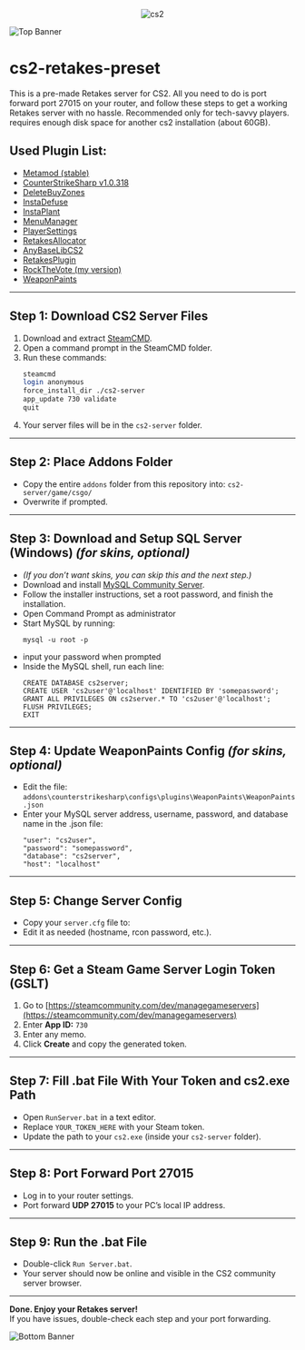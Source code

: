 <p align="center">
  <img src="https://github.com/user-attachments/assets/6d5549f3-7fdc-4f4f-a26d-739863f46055" alt="cs2"/>
</p>

![Top Banner](https://github.com/user-attachments/assets/7fda2d74-d90f-4a15-a4f0-2e73835bf580)
# cs2-retakes-preset

This is a pre-made Retakes server for CS2. All you need to do is port forward port 27015 on your router, and follow these steps to get a working Retakes server with no hassle. Recommended only for tech-savvy players. requires enough disk space for another cs2 installation (about 60GB).

## Used Plugin List:
- [Metamod (stable)](https://www.sourcemm.net/downloads.php?branch=stable)
- [CounterStrikeSharp v1.0.318](https://github.com/roflmuffin/CounterStrikeSharp/releases/tag/v1.0.318)
- [DeleteBuyZones](https://github.com/ItsChase88/deleteBuyZones)
- [InstaDefuse](https://github.com/B3none/cs2-instadefuse)
- [InstaPlant](https://github.com/B3none/cs2-instaplant)
- [MenuManager](https://github.com/NickFox007/MenuManagerCS2)
- [PlayerSettings](https://github.com/NickFox007/PlayerSettingsCS2)
- [RetakesAllocator](https://github.com/yonilerner/cs2-retakes-allocator)
- [AnyBaseLibCS2](https://github.com/NickFox007/AnyBaseLibCS2)
- [RetakesPlugin](https://github.com/B3none/cs2-retakes)
- [RockTheVote (my version)](https://github.com/AmZu1212/cs2-RTV-Fixed)
- [WeaponPaints](https://github.com/Nereziel/cs2-WeaponPaints)
---

## Step 1: Download CS2 Server Files

1. Download and extract [SteamCMD](https://developer.valvesoftware.com/wiki/SteamCMD#Downloading_SteamCMD).
2. Open a command prompt in the SteamCMD folder.
3. Run these commands:
    ```sh
    steamcmd
    login anonymous
    force_install_dir ./cs2-server
    app_update 730 validate
    quit
    ```
4. Your server files will be in the `cs2-server` folder.

---

## Step 2: Place Addons Folder

- Copy the entire `addons` folder from this repository into: `cs2-server/game/csgo/`
- Overwrite if prompted.

---

## Step 3: Download and Setup SQL Server (Windows) *(for skins, optional)*

- *(If you don’t want skins, you can skip this and the next step.)*
- Download and install [MySQL Community Server](https://dev.mysql.com/downloads/mysql/).
- Follow the installer instructions, set a root password, and finish the installation.
- Open Command Prompt as administrator
- Start MySQL by running:
    ```
    mysql -u root -p
    ```
- input your password when prompted
- Inside the MySQL shell, run each line:
    ```
    CREATE DATABASE cs2server;
    CREATE USER 'cs2user'@'localhost' IDENTIFIED BY 'somepassword';
    GRANT ALL PRIVILEGES ON cs2server.* TO 'cs2user'@'localhost';
    FLUSH PRIVILEGES;
    EXIT
    ```
---

## Step 4: Update WeaponPaints Config *(for skins, optional)*

- Edit the file: `addons\counterstrikesharp\configs\plugins\WeaponPaints\WeaponPaints.json`
- Enter your MySQL server address, username, password, and database name in the .json file:
     ```
    "user": "cs2user",
    "password": "somepassword",
    "database": "cs2server",
    "host": "localhost"
     ```

---

## Step 5: Change Server Config

- Copy your `server.cfg` file to:
- Edit it as needed (hostname, rcon password, etc.).

---

## Step 6: Get a Steam Game Server Login Token (GSLT)

1. Go to [https://steamcommunity.com/dev/managegameservers](https://steamcommunity.com/dev/managegameservers)
2. Enter **App ID:** `730`
3. Enter any memo.
4. Click **Create** and copy the generated token.

---

## Step 7: Fill .bat File With Your Token and cs2.exe Path

- Open `RunServer.bat` in a text editor.
- Replace `YOUR_TOKEN_HERE` with your Steam token.
- Update the path to your `cs2.exe` (inside your `cs2-server` folder).

---

## Step 8: Port Forward Port 27015

- Log in to your router settings.
- Port forward **UDP 27015** to your PC’s local IP address.

---

## Step 9: Run the .bat File

- Double-click `Run Server.bat`.
- Your server should now be online and visible in the CS2 community server browser.

---

**Done. Enjoy your Retakes server!**  
If you have issues, double-check each step and your port forwarding.

![Bottom Banner](https://github.com/user-attachments/assets/37fdd0cc-1e97-464d-82f6-6b3a6e116ac4)
